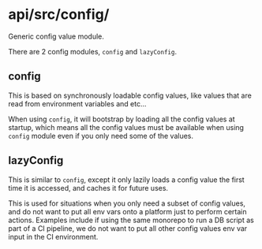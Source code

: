 # api/src/config/
Generic config value module.

There are 2 config modules, `config` and `lazyConfig`.


## config
This is based on synchronously loadable config values, like values that are read from environment variables and etc...

When using `config`, it will bootstrap by loading all the config values at startup, which means all the config values must be available when using `config` module even if you only need some of the values.


## lazyConfig
This is similar to `config`, except it only lazily loads a config value the first time it is accessed, and caches it for future uses.

This is used for situations when you only need a subset of config values, and do not want to put all env vars onto a platform just to perform certain actions. Examples include if using the same monorepo to run a DB script as part of a CI pipeline, we do not want to put all other config values env var input in the CI environment.